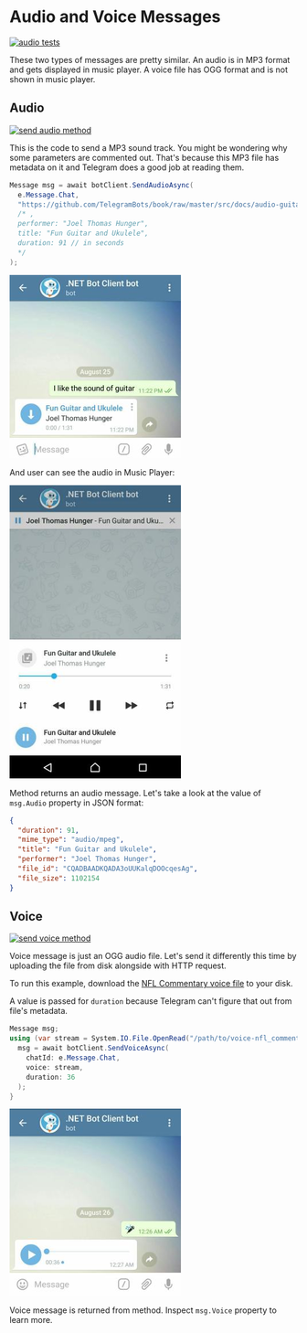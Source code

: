 # Audio and Voice Messages

[![audio tests](https://img.shields.io/badge/Examples-Audio_Messages-green.svg?style=flat-square)](https://github.com/TelegramBots/Telegram.Bot/blob/master/test/Telegram.Bot.Tests.Integ/Sending%20Messages/AudioMessageTests.cs)

These two types of messages are pretty similar. An audio is in MP3 format and gets displayed in music player.
A voice file has OGG format and is not shown in music player.

## Audio

[![send audio method](https://img.shields.io/badge/Bot_API_method-send_audio-blue.svg?style=flat-square)](https://core.telegram.org/bots/api#sendaudio)

This is the code to send a MP3 sound track. You might be wondering why some parameters are commented out.
That's because this MP3 file has metadata on it and Telegram does a good job at reading them.

```c#
Message msg = await botClient.SendAudioAsync(
  e.Message.Chat,
  "https://github.com/TelegramBots/book/raw/master/src/docs/audio-guitar.mp3"
  /* ,
  performer: "Joel Thomas Hunger",
  title: "Fun Guitar and Ukulele",
  duration: 91 // in seconds
  */
);
```

![audio message](../docs/shot-audio_msg.jpg)

And user can see the audio in Music Player:

![music player](../docs/shot-music_player.jpg)

Method returns an audio message. Let's take a look at the value of `msg.Audio` property in JSON format:

```json
{
  "duration": 91,
  "mime_type": "audio/mpeg",
  "title": "Fun Guitar and Ukulele",
  "performer": "Joel Thomas Hunger",
  "file_id": "CQADBAADKQADA3oUUKalqDOOcqesAg",
  "file_size": 1102154
}
```

## Voice

[![send voice method](https://img.shields.io/badge/Bot_API_method-send_voice-blue.svg?style=flat-square)](https://core.telegram.org/bots/api#sendvoice)

Voice message is just an OGG audio file.
Let's send it differently this time by uploading the file from disk alongside with HTTP request.

To run this example, download the [NFL Commentary voice file] to your disk.

A value is passed for `duration` because Telegram can't figure that out from file's metadata.

```c#
Message msg;
using (var stream = System.IO.File.OpenRead("/path/to/voice-nfl_commentary.ogg")) {
  msg = await botClient.SendVoiceAsync(
    chatId: e.Message.Chat,
    voice: stream,
    duration: 36
  );
}
```

![voice message](../docs/shot-voice_msg.jpg)

Voice message is returned from method. Inspect `msg.Voice` property to learn more.

[NFL Commentary voice file]: https://raw.githubusercontent.com/TelegramBots/book/master/src/docs/voice-nfl_commentary.ogg